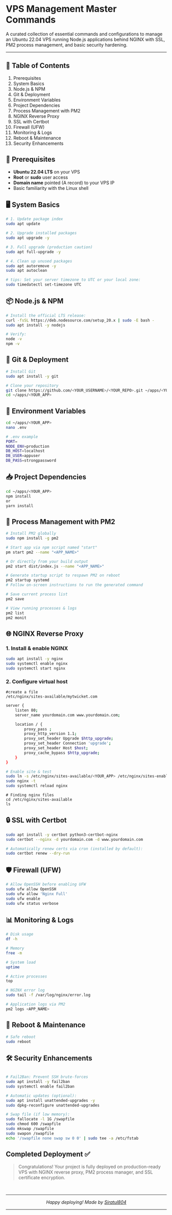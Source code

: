 # VPS Management Master Commands

A curated collection of essential commands and configurations to manage an Ubuntu 22.04 VPS running Node.js applications behind NGINX with SSL, PM2 process management, and basic security hardening.

---

## 🔖 Table of Contents

1. Prerequisites
2. System Basics
3. Node.js & NPM
4. Git & Deployment
5. Environment Variables
6. Project Dependencies
7. Process Management with PM2
8. NGINX Reverse Proxy
9. SSL with Certbot
10. Firewall (UFW)
11. Monitoring & Logs
12. Reboot & Maintenance
13. Security Enhancements

## 🔌 Prerequisites

- **Ubuntu 22.04 LTS** on your VPS  
- **Root** or **sudo** user access  
- **Domain name** pointed (A record) to your VPS IP  
- Basic familiarity with the Linux shell  


## 🖥️ System Basics

```bash
# 1. Update package index
sudo apt update

# 2. Upgrade installed packages
sudo apt upgrade -y

# 3. Full upgrade (production caution)
sudo apt full-upgrade -y

# 4. Clean up unused packages
sudo apt autoremove -y
sudo apt autoclean

# tips: Set your server timezone to UTC or your local zone:
sudo timedatectl set-timezone UTC
```

## 📦 Node.js & NPM

```bash
# Install the official LTS release:
curl -fsSL https://deb.nodesource.com/setup_20.x | sudo -E bash -
sudo apt install -y nodejs

# Verify:
node -v
npm -v
```

## 🔗 Git & Deployment

```bash
# Install Git
sudo apt install -y git

# Clone your repository
git clone https://github.com/<YOUR_USERNAME>/<YOUR_REPO>.git ~/apps/<YOUR_APP>
cd ~/apps/<YOUR_APP>
```

## 🔑 Environment Variables

```bash
cd ~/apps/<YOUR_APP>
nano .env

# .env example
PORT=
NODE_ENV=production
DB_HOST=localhost
DB_USER=appuser
DB_PASS=strongpassword
```



## 📥 Project Dependencies

```bash
cd ~/apps/<YOUR_APP>
npm install
or 
yarn install
```

## 🚀 Process Management with PM2

```bash
# Install PM2 globally
sudo npm install -g pm2

# Start app via npm script named "start"
pm start pm2 --name "<APP_NAME>"

# Or directly from your build output
pm2 start dist/index.js --name "<APP_NAME>"

# Generate startup script to respawn PM2 on reboot
pm2 startup systemd
# Follow on-screen instructions to run the generated command

# Save current process list
pm2 save

# View running processes & logs
pm2 list
pm2 monit
```

## 🌐 NGINX Reverse Proxy

### 1. Install & enable NGINX

```bash
sudo apt install -y nginx
sudo systemctl enable nginx
sudo systemctl start nginx
```

### 2. Configure virtual host

```
#create a file
/etc/nginx/sites-available/mytwicket.com
```

```bash
server {
    listen 80;
    server_name yourdomain.com www.yourdomain.com;

    location / {
        proxy_pass ;
        proxy_http_version 1.1;
        proxy_set_header Upgrade $http_upgrade;
        proxy_set_header Connection 'upgrade';
        proxy_set_header Host $host;
        proxy_cache_bypass $http_upgrade;
    }
}
```
```bash
# Enable site & test
sudo ln -s /etc/nginx/sites-available/<YOUR_APP> /etc/nginx/sites-enabled/
sudo nginx -t
sudo systemctl reload nginx
```
```
# Finding nginx files
cd /etc/nginx/sites-available
ls
```
## 🔒 SSL with Certbot

```bash
sudo apt install -y certbot python3-certbot-nginx
sudo certbot --nginx -d yourdomain.com -d www.yourdomain.com

# Automatically renew certs via cron (installed by default):
sudo certbot renew --dry-run
```

## 🛡️ Firewall (UFW)

```bash
# Allow OpenSSH before enabling UFW
sudo ufw allow OpenSSH
sudo ufw allow 'Nginx Full'
sudo ufw enable
sudo ufw status verbose
```

## 📊 Monitoring & Logs

```bash
# Disk usage
df -h

# Memory
free -m

# System load
uptime

# Active processes
top

# NGINX error log
sudo tail -f /var/log/nginx/error.log

# Application logs via PM2
pm2 logs <APP_NAME>
```

## 🔄 Reboot & Maintenance

```bash
# Safe reboot
sudo reboot
```

## 🛠️ Security Enhancements


```bash

# Fail2Ban: Prevent SSH brute-forces
sudo apt install -y fail2ban
sudo systemctl enable fail2ban

# Automatic updates (optional):
sudo apt install unattended-upgrades -y
sudo dpkg-reconfigure unattended-upgrades

# Swap file (if low memory):
sudo fallocate -l 1G /swapfile
sudo chmod 600 /swapfile
sudo mkswap /swapfile
sudo swapon /swapfile
echo '/swapfile none swap sw 0 0' | sudo tee -a /etc/fstab

```

## Completed Deployment ✅

> Congratulations! Your project is fully deployed on production-ready VPS with NGINX reverse proxy, PM2 process manager, and SSL certificate encryption.

<br/>

---

<div align="center">

<i> Happy deploying! Made by [Siratul804](https://github.com/Siratul804) </i>
  
</div>

---
